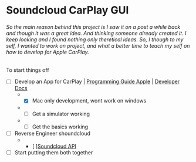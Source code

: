 # Soundcloud CarPlay GUI
###### So the main reason behind this project is I saw it on a post a while back and though it was a great idea. And thinking someone already created it. I keep looking and I found nothing only theretical ideas. So, I though to my self, I wanted to work on project, and what a better time to teach my self on how to develop for Apple CarPlay.

To start things off
- [ ] Develop an App for CarPlay | [Programming Guide Apple](https://developer.apple.com/carplay/documentation/CarPlay-App-Programming-Guide.pdf) | [Developer Docs](https://developer.apple.com/documentation/carplay/)
  * - [x] Mac only development, wont work on windows
  * - [ ] Get a simulator working
  * - [ ] Get the basics working
- [ ] Reverse Engineer shoundcloud
  * - [ ][Soundcloud API](https://developers.soundcloud.com/docs)
- [ ] Start putting them both together
